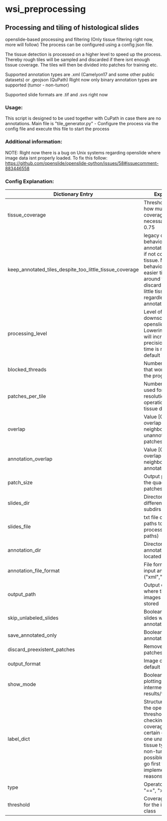 # wsi_preprocessing

## Processing and tiling of histological slides

openslide-based processing and filtering (Only tissue filtering right now, more will follow) 
The process can be configured using a config json file.

The tissue detection is processed on a higher level to speed up the process. Thereby rough tiles will be sampled and discarded if there isnt enough tissue coverage. The tiles will then be divided into patches for training etc.

Supported annotation types are .xml (Camelyon17 and some other public datasets) or .geojson (QuPath)
Right now only binary annotation types are supported (tumor - non-tumor)

Supported slide formats are .tif and .svs right now

### Usage:

This script is designed to be used together with CuPath in case there are no annotations.
Main file is "tile_generator.py" - Configure the process via the config file and execute this file to start the process

### Additional information:

NOTE:
Right now there is a bug on Unix systems regarding openslide where image data isnt properly loaded. To fix this follow:
https://github.com/openslide/openslide-python/issues/58#issuecomment-883446558

### Config Explanation:

| Dictionary Entry                                        | Explanation                                                                                                                                                                                                                     |
|---------------------------------------------------------|---------------------------------------------------------------------------------------------------------------------------------------------------------------------------------------------------------------------------------|
| tissue_coverage                                         | Threshold [0,1] for how much tissue coverage is necessary, default is 0.75                                                                                                                                                      |
| keep_annotated_tiles_despite_too_little_tissue_coverage | legacy option. Old behaviour: Keep annotated tiles even if not covered by tissue. New behaviour (to allow easier tile clean-up around the edges): discard tiles with too little tissue coverage regardless of annotation status.|
| processing_level                                        | Level of downscaling by openslide - Lowering the level will increase precision but more time is needed, default is 5                                                                                                            | 
| blocked_threads                                         | Number of threads that wont be used by the program                                                                                                                                                                              |
| patches_per_tile                                        | Number of patches used for lower resolution operations like tissue detection                                                                                                                                                    | 
| overlap                                                 | Value [0,1[ to set the overlap between neighbouring unannotated patches                                                                                                                                                         |
| annotation_overlap                                      | Value [0,1[ to set the overlap between neighbouring annotated patches                                                                                                                                                           | 
| patch_size                                              | Output pixel size of the quadratic patches                                                                                                                                                                                      |
| slides_dir                                              | Directory where the different slides and subdirs are located                                                                                                                                                                    |
| slides_file                                             | txt file containing paths to all slides to process (absolute paths)                                                                                                                                                             |
| annotation_dir                                          | Directory where the annotations are located                                                                                                                                                                                     |
| annotation_file_format                                  | File format of the input annotations ("xml","geojson")                                                                                                                                                                          | 
| output_path                                             | Output directory to where the resulting images will be stored                                                                                                                                                                   |
| skip_unlabeled_slides                                   | Boolean to skip slides without an annotation file                                                                                                                                                                               | 
| save_annotated_only                                     | Boolean to only save annotated patches                                                                                                                                                                                          |
| discard_preexistent_patches                             | Remove already tiled patches                                                                                                                                                                                                    |     
| output_format                                           | Image output format default is "png"                                                                                                                                                                                            |
| show_mode                                               | Boolean to enable plotting of some intermediate results/visualizations                                                                                                                                                          | 
| label_dict                                              | Structure to set up the operator and the threshold for checking the coverage of a certain class. Up to one unannotated tissue type (e.g. non-tumor) is possible and must go first for implementation reasons.                   |
| type                                                    | Operator type [ "==", ">=", "<="]                                                                                                                                                                                               | 
| threshold                                               | Coverage threshold for the individual class                                                                                                                                                                                     |
